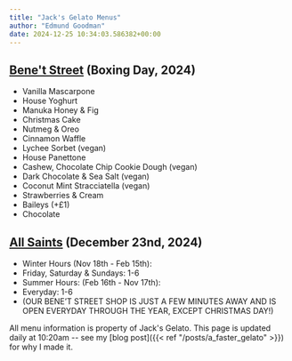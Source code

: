 ```yaml
---
title: "Jack's Gelato Menus"
author: "Edmund Goodman"
date: 2024-12-25 10:34:03.586382+00:00
---
```


## [Bene't Street](https://www.jacksgelato.com/bene-t-street-menu) (Boxing Day, 2024)

- Vanilla Mascarpone
- House Yoghurt
- Manuka Honey & Fig
- Christmas Cake
- Nutmeg & Oreo
- Cinnamon Waffle
- Lychee Sorbet (vegan)
- House Panettone
- Cashew, Chocolate Chip Cookie Dough (vegan)
- Dark Chocolate & Sea Salt (vegan)
- Coconut Mint Stracciatella (vegan)
- Strawberries & Cream
- Baileys (+£1)
- Chocolate


## [All Saints](https://www.jacksgelato.com/all-saints-menu) (December 23nd, 2024)

- Winter Hours (Nov 18th - Feb 15th):
- Friday, Saturday & Sundays: 1-6
- Summer Hours: (Feb 16th - Nov 17th):
- Everyday: 1-6
- (OUR BENE’T STREET SHOP IS JUST A FEW MINUTES AWAY AND IS OPEN EVERYDAY THROUGH THE YEAR, EXCEPT CHRISTMAS DAY!)

All menu information is property of Jack's Gelato. This page is
updated daily at 10:20am -- see my
[blog post]({{< ref "/posts/a_faster_gelato" >}}) for why I made it.
